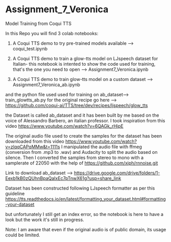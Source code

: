 # Assignment_7_Veronica
Model Training from Coqui TTS

In this Repo you will find 3 colab notebooks:

1) A Coqui TTS demo to try pre-trained models available --> coqui_test.ipynb

2) A Coqui TTS demo to train a glow-tts model on LJspeech dataset for Italian- this notebook is intented to show the code used for training, that's the one you need to open --> Assignment7_Veronica.ipynb

3) A Coqui TTS demo to train glow-tts model on a custom dataset --> Assignment7_Veronica_ab.ipynb

and the python file used used for training on ab_dataset--> train_glowtts_ab.py
for the original recipe go here --> https://github.com/coqui-ai/TTS/tree/dev/recipes/ljspeech/glow_tts

the Dataset is called ab_dataset and it has been built by me based on the voice of Alessandro Barbero, an italian professor. I took inspiration from this video https://www.youtube.com/watch?v=6QAGk_rHipE

The original audio file used to create the samples for the dataset has been downloaded from this video https://www.youtube.com/watch?v=zlqqCAPqMMw&t=1111s
I manipulated the audio file with ffmeg (conversion from .mp3 to .wav) and Audacity to split the audio based on silence. Then I converted the samples from stereo to mono with a samplerate of 22050 with the help of https://github.com/xiph/rnnoise.git

Link to download ab_dataset --> https://drive.google.com/drive/folders/1-Eexb1kB0zQUhnBpaQaIxEc7pTnwX61g?usp=share_link

Dataset has been constructed following LJspeech formatter as per this guideline https://tts.readthedocs.io/en/latest/formatting_your_dataset.html#formatting-your-dataset

but unfortunately I still get an index error, so the notebook is here to have a look but the work it's still in progress.

Note: I am aware that even if the original audio is of public domain, its usage could be limited.

